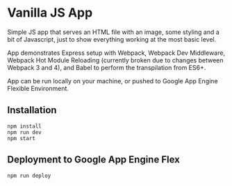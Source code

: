 # Vanilla JS App

Simple JS app that serves an HTML file with an image, some styling and a bit of Javascript, just to show everything working at the most basic level.

App demonstrates Express setup with Webpack, Webpack Dev Middleware, Webpack Hot Module Reloading (currently broken due to changes between Webpack 3 and 4), and Babel to perform the transpilation from ES6+.

App can be run locally on your machine, or pushed to Google App Engine Flexible Environment.

## Installation

    npm install
    npm run dev
    npm start

## Deployment to Google App Engine Flex

    npm run deploy

